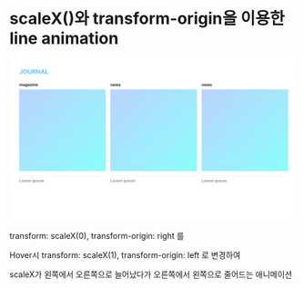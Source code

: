 # scaleX()와 transform-origin을 이용한 line animation

<img src="./line_animation.gif" style="width:800px;">

transform: scaleX(0), transform-origin: right 를

Hover시 transform: scaleX(1), transform-origin: left 로 변경하여

scaleX가 왼쪽에서 오른쪽으로 늘어났다가 오른쪽에서 왼쪽으로 줄어드는 애니메이션